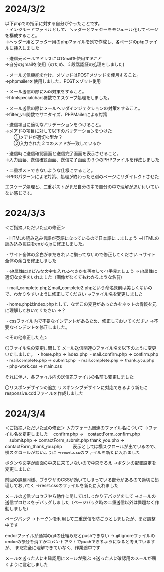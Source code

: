 # 2024/3/2  
以下phpでの指示に対する自分がやったことです。  
・インクルードファイルとして、ヘッダーとフッターをモジュール化してページを構成すること。  
→ヘッダー用とフッター用のphpファイルを別で作成し、各ページのphpファイルに挿入しました  

・送信元メールアドレスにはGmailを使用すること  
→自分のgmailを使用（のため、２段階認証の処理をしました)  

・メール送信機能を付け、メソッドはPOSTメソッドを使用すること。  
→phpmailerを使用しました、POSTメゾット使用  

・メール送信の際にXSS対策をすること。  
→htmlspecialchars関数でエスケープ処理をしました。  

・メール送信の際にメールヘッダインジェクションの対策をすること。  
→filter_var関数でサニタイズ、PHPMailerによる対策  

・送信項目に適切なバリデーションをつけること。  
→メアドの項目に対して以下のバリデーションをつけた  
　　①メアドが適切な型か？  
　　②入力された２つのメアドが一致しているか  

・送信時に送信確認画面と送信完了画面を表示させること。  
→入力画面、送信確認画面、送信完了画面の３つのPHPファイルを作成しました  

・二重ポストできないような仕様にすること。  
→PRGパターンによる対策、処理が終わったら別のページにリダイレクトさせた  

エスケープ処理と、二重ポストがまだ自分の中で自分の中で理解が追い付いていない感じです。  


# 2024/3/3

＜ご指摘いただいた点の修正＞

・HTMLの読み込み言語が英語になっているので日本語にしましょう
→HTMLの読み込み言語をenからjpに修正しました。

・サイト全体の余白がまだきれいに揃ってないので修正してください
→サイト全体の余白を修正しました

・alt属性にはどんな文字を入れるべきかを再度してべ手見ましょう
→alt属性に適切な文字をいれました（画像がなくてもわかるような名前）

・mail_complete.phpとmail_complete2.phpという命名規則は美しくないので、わかりやすいように修正してください
→ファイル名を変更しました

・home.phpはindex.phpとして、なぜこの変更があったかをネットの情報を元に理解しておいてください
→？

・cssファイル内で不要なインデントがあるため、修正しておいてください
→不要なインデントを修正しました。



＜その他修正した点＞

〇ファイル名の変更に関して
メール送信関連のファイル名を以下のように変更いたしました。
・home.php → index.php
・mail.confirm.php → confirm.php
・mail.complete.php → submit.php
・mail.complete.php → thank_you.php
・php-work.css → main.css

それに伴い、各ファイル内の送信先ファイルの名前も変更しました


〇リスポンデザインの追加
リスポンシブデザインに対応できるよう新たにresponsive.cddファイルを作成しました




# 2024/3/4
＜ご指摘いただいた点の修正＞
入力フォーム関連のファイル名について
→ファイル名を変更しました
　confirm.php →　contactForm_confirm.php
　submit.php → contactForm_submit.php
  thank_you.php → contactForm_thank_you.php
　　
表示としては横スクロールが出ているので、横スクロールがないように
→reset.cssのファイルを新たに入れました

ボタンや文字が画面の中央に来ていないので中央ぞろえ
→ボタンの配置設定を変更しました

前回の課題同様、ブラウザのCSSが効いてしまっている部分があるので適切に処理しておいてく
→reset.cssのファイルを新たに入れました

メールの送信プロセスやら動作に関してはしっかりデバッグをして
→メールの送信プロセスをデバッグしました（ページバック時の二重送信以外は問題なく作動しました）

ページバック
→トークンを利用して二重送信を防ごうとしましたが、まだ調整中です

endorファイルが通常のgitの仕組みだとpushできない
→.gitignoreファイルのenderの部分を消すかコメントアウトでpushできるようになると考えていますが、
まだ完全に理解できていなく、作業途中です

メールを送った人にも確認用にメールが飛ぶ
→送った人に確認用のメールが届くように設定しました
